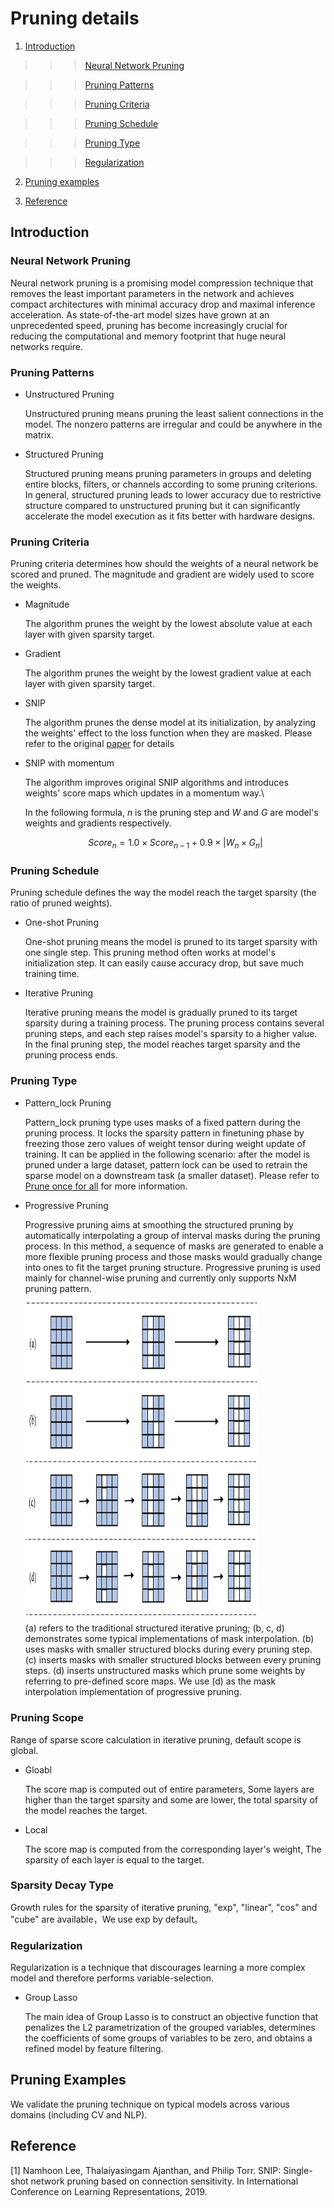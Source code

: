 Pruning details
============




 

1. [Introduction](#introduction)




 

>>>[Neural Network Pruning](#neural-network-pruning)




 

>>>[Pruning Patterns](#pruning-patterns)




 

>>>[Pruning Criteria](#pruning-criteria)




 

>>>[Pruning Schedule](#pruning-schedule)




 

>>>[Pruning Type](#pruning-type)




 

>>>[Regularization](#regularization)






 

2. [Pruning examples](#examples)




 

3. [Reference](#reference)




 

## Introduction




 

### Neural Network Pruning

Neural network pruning is a promising model compression technique that removes the least important parameters in the network and achieves compact architectures with minimal accuracy drop and maximal inference acceleration. As state-of-the-art model sizes have grown at an unprecedented speed, pruning has become increasingly crucial for reducing the computational and memory footprint that huge neural networks require.





 

### Pruning Patterns



 

- Unstructured Pruning



 

  Unstructured pruning means pruning the least salient connections in the model. The nonzero patterns are irregular and could be anywhere in the matrix.



 

- Structured Pruning



 

  Structured pruning means pruning parameters in groups and deleting entire blocks, filters, or channels according to some pruning criterions. In general, structured pruning leads to lower accuracy due to restrictive structure compared to unstructured pruning but it can significantly accelerate the model execution as it fits better with hardware designs.







 

### Pruning Criteria




 

Pruning criteria determines how should the weights of a neural network be scored and pruned. The magnitude and gradient are widely used to score the weights.



 

- Magnitude



 

  The algorithm prunes the weight by the lowest absolute value at each layer with given sparsity target.



 

- Gradient


 

  The algorithm prunes the weight by the lowest gradient value at each layer with given sparsity target.


 

- SNIP



 

  The algorithm prunes the dense model at its initialization, by analyzing the weights' effect to the loss function when they are masked. Please refer to the original [paper](https://arxiv.org/abs/1810.02340) for details



 

- SNIP with momentum



 

  The algorithm improves original SNIP algorithms and introduces weights' score maps which updates in a momentum way.\

  In the following formula, $n$ is the pruning step and $W$ and $G$ are model's weights and gradients respectively.

  $$Score_{n} = 1.0 \times Score_{n-1} + 0.9 \times |W_{n} \times G_{n}|$$




 

### Pruning Schedule



 

Pruning schedule defines the way the model reach the target sparsity (the ratio of pruned weights).



 

- One-shot Pruning



 

  One-shot pruning means the model is pruned to its target sparsity with one single step. This pruning method often works at model's initialization step. It can easily cause accuracy drop, but save much training time.




 

- Iterative Pruning



 

  Iterative pruning means the model is gradually pruned to its target sparsity during a training process. The pruning process contains several pruning steps, and each step raises model's sparsity to a higher value. In the final pruning step, the model reaches target sparsity and the pruning process ends.





 

### Pruning Type




 

- Pattern_lock Pruning



 

  Pattern_lock pruning type uses masks of a fixed pattern during the pruning process. It locks the sparsity pattern in finetuning phase by freezing those zero values of weight tensor during weight update of training. It can be applied in the following scenario: after the model is pruned under a large dataset, pattern lock can be used to retrain the sparse model on a downstream task (a smaller dataset). Please refer to [Prune once for all](https://arxiv.org/pdf/2111.05754.pdf) for more information.



 

- Progressive Pruning





  Progressive pruning aims at smoothing the structured pruning by automatically interpolating a group of interval masks during the pruning process. In this method, a sequence of masks are generated to enable a more flexible pruning process and those masks would gradually change into ones to fit the target pruning structure.
  Progressive pruning is used mainly for channel-wise pruning and currently only supports NxM pruning pattern.

  <div style = "width: 77%; margin-bottom: 2%;">
    <a target="_blank" href="../../docs/source/_static/imgs/pruning/progressive_pruning.png">
      <img src="../../docs/source/_static/imgs/pruning/progressive_pruning.png" alt="Architecture" width=800 height=500>
    </a>
  </div>
  (a) refers to the traditional structured iterative pruning; (b, c, d) demonstrates some typical implementations of mask interpolation. (b) uses masks with smaller structured blocks during every pruning step. (c) inserts masks with smaller structured blocks between every pruning steps. (d) inserts unstructured masks which prune some weights by referring to pre-defined score maps. We use (d) as the mask interpolation implementation of progressive pruning.

  


### Pruning Scope
Range of sparse score calculation in iterative pruning, default scope is global.


 

- Gloabl




  The score map is computed out of entire parameters, Some layers are higher than the target sparsity and some are lower, the total sparsity of the model reaches the target.




- Local




  The score map is computed from the corresponding layer's weight, The sparsity of each layer is equal to the target.




### Sparsity Decay Type




Growth rules for the sparsity of iterative pruning, "exp", "linear", "cos" and "cube" are available，We use exp by default。







### Regularization



 

Regularization is a technique that discourages learning a more complex model and therefore performs variable-selection.



 

- Group Lasso



 

  The main idea of Group Lasso is to construct an objective function that penalizes the L2 parametrization of the grouped variables, determines the coefficients of some groups of variables to be zero, and obtains a refined model by feature filtering.





 

## Pruning Examples


 

We validate the pruning technique on typical models across various domains (including CV and NLP).


 

## Reference


 

[1] Namhoon Lee, Thalaiyasingam Ajanthan, and Philip Torr. SNIP: Single-shot network pruning based on connection sensitivity. In International Conference on Learning Representations, 2019.




 




 

